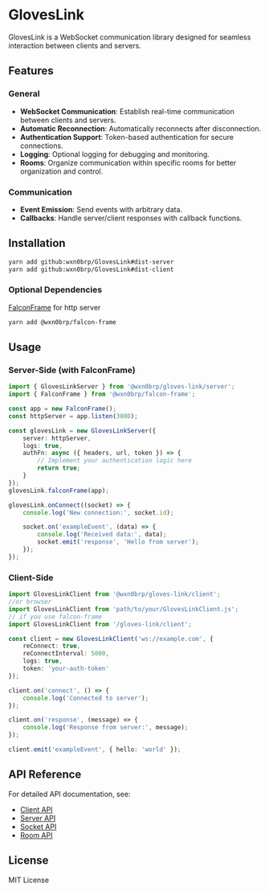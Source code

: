 # GlovesLink

GlovesLink is a WebSocket communication library designed for seamless interaction between clients and servers.

## Features

### General
- **WebSocket Communication**: Establish real-time communication between clients and servers.
- **Automatic Reconnection**: Automatically reconnects after disconnection.
- **Authentication Support**: Token-based authentication for secure connections.
- **Logging**: Optional logging for debugging and monitoring.
- **Rooms**: Organize communication within specific rooms for better organization and control.

### Communication
- **Event Emission**: Send events with arbitrary data.
- **Callbacks**: Handle server/client responses with callback functions.

## Installation

```bash
yarn add github:wxn0brp/GlovesLink#dist-server
yarn add github:wxn0brp/GlovesLink#dist-client
```

### Optional Dependencies
[FalconFrame](https://github.com/wxn0brP/FalconFrame) for http server
```bash
yarn add @wxn0brp/falcon-frame
```

## Usage

### Server-Side (with FalconFrame)

```typescript
import { GlovesLinkServer } from '@wxn0brp/gloves-link/server';
import { FalconFrame } from '@wxn0brp/falcon-frame';

const app = new FalconFrame();
const httpServer = app.listen(3000);

const glovesLink = new GlovesLinkServer({
    server: httpServer,
    logs: true,
    authFn: async ({ headers, url, token }) => {
        // Implement your authentication logic here
        return true;
    }
});
glovesLink.falconFrame(app);

glovesLink.onConnect((socket) => {
    console.log('New connection:', socket.id);

    socket.on('exampleEvent', (data) => {
        console.log('Received data:', data);
        socket.emit('response', 'Hello from server');
    });
});
```

### Client-Side

```typescript
import GlovesLinkClient from '@wxn0brp/gloves-link/client';
//or browser
import GlovesLinkClient from 'path/to/your/GlovesLinkClient.js';
// if you use falcon-frame
import GlovesLinkClient from '/gloves-link/client';

const client = new GlovesLinkClient('ws://example.com', {
    reConnect: true,
    reConnectInterval: 5000,
    logs: true,
    token: 'your-auth-token'
});

client.on('connect', () => {
    console.log('Connected to server');
});

client.on('response', (message) => {
    console.log('Response from server:', message);
});

client.emit('exampleEvent', { hello: 'world' });
```

## API Reference

For detailed API documentation, see:

- [Client API](./docs/client.md)
- [Server API](./docs/server.md)
- [Socket API](./docs/socket.md)
- [Room API](./docs/room.md)

## License

MIT License

